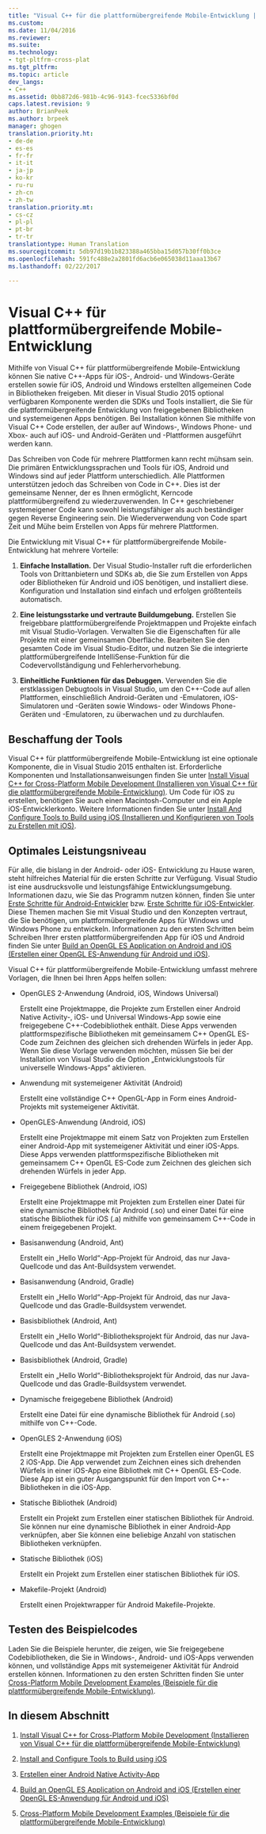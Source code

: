 ```yaml
---
title: "Visual C++ für die plattformübergreifende Mobile-Entwicklung | Microsoft-Dokumentation"
ms.custom: 
ms.date: 11/04/2016
ms.reviewer: 
ms.suite: 
ms.technology:
- tgt-pltfrm-cross-plat
ms.tgt_pltfrm: 
ms.topic: article
dev_langs:
- C++
ms.assetid: 0bb872d6-981b-4c96-9143-fcec5336bf0d
caps.latest.revision: 9
author: BrianPeek
ms.author: brpeek
manager: ghogen
translation.priority.ht:
- de-de
- es-es
- fr-fr
- it-it
- ja-jp
- ko-kr
- ru-ru
- zh-cn
- zh-tw
translation.priority.mt:
- cs-cz
- pl-pl
- pt-br
- tr-tr
translationtype: Human Translation
ms.sourcegitcommit: 5db97d19b1b823388a465bba15d057b30ff0b3ce
ms.openlocfilehash: 591fc488e2a2801fd6acb6e065038d11aaa13b67
ms.lasthandoff: 02/22/2017

---
```

# <a name="visual-c-for-cross-platform-mobile-development"></a>Visual C++ für plattformübergreifende Mobile-Entwicklung
Mithilfe von Visual C++ für plattformübergreifende Mobile-Entwicklung können Sie native C++-Apps für iOS-, Android- und Windows-Geräte erstellen sowie für iOS, Android und Windows erstellten allgemeinen Code in Bibliotheken freigeben. Mit dieser in Visual Studio 2015 optional verfügbaren Komponente werden die SDKs und Tools installiert, die Sie für die plattformübergreifende Entwicklung von freigegebenen Bibliotheken und systemeigenen Apps benötigen. Bei Installation können Sie mithilfe von Visual C++ Code erstellen, der außer auf Windows-, Windows Phone- und Xbox- auch auf iOS- und Android-Geräten und -Plattformen ausgeführt werden kann.  
  
 Das Schreiben von Code für mehrere Plattformen kann recht mühsam sein. Die primären Entwicklungssprachen und Tools für iOS, Android und Windows sind auf jeder Plattform unterschiedlich. Alle Plattformen unterstützen jedoch das Schreiben von Code in C++. Dies ist der gemeinsame Nenner, der es Ihnen ermöglicht, Kerncode plattformübergreifend zu wiederzuverwenden. In C++ geschriebener systemeigener Code kann sowohl leistungsfähiger als auch beständiger gegen Reverse Engineering sein. Die Wiederverwendung von Code spart Zeit und Mühe beim Erstellen von Apps für mehrere Plattformen.  
  
 Die Entwicklung mit Visual C++ für plattformübergreifende Mobile-Entwicklung hat mehrere Vorteile:  
  
1.  **Einfache Installation.** Der Visual Studio-Installer ruft die erforderlichen Tools von Drittanbietern und SDKs ab, die Sie zum Erstellen von Apps oder Bibliotheken für Android und iOS benötigen, und installiert diese. Konfiguration und Installation sind einfach und erfolgen größtenteils automatisch.  
  
2.  **Eine leistungsstarke und vertraute Buildumgebung.** Erstellen Sie freigebbare plattformübergreifende Projektmappen und Projekte einfach mit Visual Studio-Vorlagen. Verwalten Sie die Eigenschaften für alle Projekte mit einer gemeinsamen Oberfläche. Bearbeiten Sie den gesamten Code im Visual Studio-Editor, und nutzen Sie die integrierte plattformübergreifende IntelliSense-Funktion für die Codevervollständigung und Fehlerhervorhebung.  
  
3.  **Einheitliche Funktionen für das Debuggen.** Verwenden Sie die erstklassigen Debugtools in Visual Studio, um den C++-Code auf allen Plattformen, einschließlich Android-Geräten und -Emulatoren, iOS-Simulatoren und -Geräten sowie Windows- oder Windows Phone-Geräten und -Emulatoren, zu überwachen und zu durchlaufen.  
  
## <a name="get-the-tools"></a>Beschaffung der Tools  
 Visual C++ für plattformübergreifende Mobile-Entwicklung ist eine optionale Komponente, die in Visual Studio 2015 enthalten ist. Erforderliche Komponenten und Installationsanweisungen finden Sie unter [Install Visual C++ for Cross-Platform Mobile Development (Installieren von Visual C++ für die plattformübergreifende Mobile-Entwicklung)](../cross-platform/install-visual-cpp-for-cross-platform-mobile-development.md). Um Code für iOS zu erstellen, benötigen Sie auch einen Macintosh-Computer und ein Apple iOS-Entwicklerkonto. Weitere Informationen finden Sie unter [Install And Configure Tools to Build using iOS (Installieren und Konfigurieren von Tools zu Erstellen mit iOS)](../cross-platform/install-and-configure-tools-to-build-using-ios.md).  
  
## <a name="come-up-to-speed"></a>Optimales Leistungsniveau  
 Für alle, die bislang in der Android- oder iOS- Entwicklung zu Hause waren, steht hilfreiches Material für die ersten Schritte zur Verfügung. Visual Studio ist eine ausdrucksvolle und leistungsfähige Entwicklungsumgebung. Informationen dazu, wie Sie das Programm nutzen können, finden Sie unter [Erste Schritte für Android-Entwickler](https://msdn.microsoft.com/en-us/library/windows/apps/dn275875.aspx) bzw. [Erste Schritte für iOS-Entwickler](https://msdn.microsoft.com/en-us/library/windows/apps/xaml/jj657966.aspx). Diese Themen machen Sie mit Visual Studio und den Konzepten vertraut, die Sie benötigen, um plattformübergreifende Apps für Windows und Windows Phone zu entwickeln. Informationen zu den ersten Schritten beim Schreiben Ihrer ersten plattformübergreifenden App für iOS und Android finden Sie unter [Build an OpenGL ES Application on Android and iOS (Erstellen einer OpenGL ES-Anwendung für Android und iOS)](../cross-platform/build-an-opengl-es-application-on-android-and-ios.md).  
  
 Visual C++ für plattformübergreifende Mobile-Entwicklung umfasst mehrere Vorlagen, die Ihnen bei Ihren Apps helfen sollen:  
  
-   OpenGLES 2-Anwendung (Android, iOS, Windows Universal)  
  
     Erstellt eine Projektmappe, die Projekte zum Erstellen einer Android Native Activity-, iOS- und Universal Windows-App sowie eine freigegebene C++-Codebibliothek enthält. Diese Apps verwenden plattformspezifische Bibliotheken mit gemeinsamem C++ OpenGL ES-Code zum Zeichnen des gleichen sich drehenden Würfels in jeder App. Wenn Sie diese Vorlage verwenden möchten, müssen Sie bei der Installation von Visual Studio die Option „Entwicklungstools für universelle Windows-Apps“ aktivieren.  
  
-   Anwendung mit systemeigener Aktivität (Android)  
  
     Erstellt eine vollständige C++ OpenGL-App in Form eines Android-Projekts mit systemeigener Aktivität.  
  
-   OpenGLES-Anwendung (Android, iOS)  
  
     Erstellt eine Projektmappe mit einem Satz von Projekten zum Erstellen einer Android-App mit systemeigener Aktivität und einer iOS-Apps. Diese Apps verwenden plattformspezifische Bibliotheken mit gemeinsamem C++ OpenGL ES-Code zum Zeichnen des gleichen sich drehenden Würfels in jeder App.  
  
-   Freigegebene Bibliothek (Android, iOS)  
  
     Erstellt eine Projektmappe mit Projekten zum Erstellen einer Datei für eine dynamische Bibliothek für Android (.so) und einer Datei für eine statische Bibliothek für iOS (.a) mithilfe von gemeinsamem C++-Code in einem freigegebenen Projekt.  
  
-   Basisanwendung (Android, Ant)  
  
     Erstellt ein „Hello World“-App-Projekt für Android, das nur Java-Quellcode und das Ant-Buildsystem verwendet.  
  
-   Basisanwendung (Android, Gradle)  
  
     Erstellt ein „Hello World“-App-Projekt für Android, das nur Java-Quellcode und das Gradle-Buildsystem verwendet.  
  
-   Basisbibliothek (Android, Ant)  
  
     Erstellt ein „Hello World“-Bibliotheksprojekt für Android, das nur Java-Quellcode und das Ant-Buildsystem verwendet.  
  
-   Basisbibliothek (Android, Gradle)  
  
     Erstellt ein „Hello World“-Bibliotheksprojekt für Android, das nur Java-Quellcode und das Gradle-Buildsystem verwendet.  
  
-   Dynamische freigegebene Bibliothek (Android)  
  
     Erstellt eine Datei für eine dynamische Bibliothek für Android (.so) mithilfe von C++-Code.  
  
-   OpenGLES 2-Anwendung (iOS)  
  
     Erstellt eine Projektmappe mit Projekten zum Erstellen einer OpenGL ES 2 iOS-App. Die App verwendet zum Zeichnen eines sich drehenden Würfels in einer iOS-App eine Bibliothek mit C++ OpenGL ES-Code. Diese App ist ein guter Ausgangspunkt für den Import von C++-Bibliotheken in die iOS-App.  
  
-   Statische Bibliothek (Android)  
  
     Erstellt ein Projekt zum Erstellen einer statischen Bibliothek für Android. Sie können nur eine dynamische Bibliothek in einer Android-App verknüpfen, aber Sie können eine beliebige Anzahl von statischen Bibliotheken verknüpfen.  
  
-   Statische Bibliothek (iOS)  
  
     Erstellt ein Projekt zum Erstellen einer statischen Bibliothek für iOS.  
  
-   Makefile-Projekt (Android)  
  
     Erstellt einen Projektwrapper für Android Makefile-Projekte.  
  
## <a name="try-out-sample-code"></a>Testen des Beispielcodes  
 Laden Sie die Beispiele herunter, die zeigen, wie Sie freigegebene Codebibliotheken, die Sie in Windows-, Android- und iOS-Apps verwenden können, und vollständige Apps mit systemeigener Aktivität für Android erstellen können. Informationen zu den ersten Schritten finden Sie unter [Cross-Platform Mobile Development Examples (Beispiele für die plattformübergreifende Mobile-Entwicklung)](../cross-platform/cross-platform-mobile-development-examples.md).  
  
## <a name="in-this-section"></a>In diesem Abschnitt  
  
1.  [Install Visual C++ for Cross-Platform Mobile Development (Installieren von Visual C++ für die plattformübergreifende Mobile-Entwicklung)](../cross-platform/install-visual-cpp-for-cross-platform-mobile-development.md)  
  
2.  [Install and Configure Tools to Build using iOS](../cross-platform/install-and-configure-tools-to-build-using-ios.md)  
  
3.  [Erstellen einer Android Native Activity-App](../cross-platform/create-an-android-native-activity-app.md)  
  
4.  [Build an OpenGL ES Application on Android and iOS (Erstellen einer OpenGL ES-Anwendung für Android und iOS)](../cross-platform/build-an-opengl-es-application-on-android-and-ios.md)  
  
5.  [Cross-Platform Mobile Development Examples (Beispiele für die plattformübergreifende Mobile-Entwicklung)](../cross-platform/cross-platform-mobile-development-examples.md)
